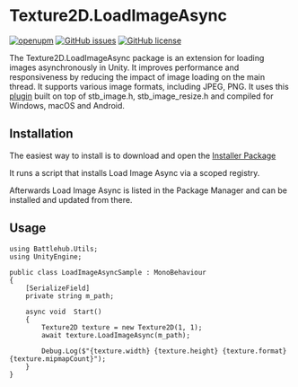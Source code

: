 # Texture2D.LoadImageAsync
[![openupm](https://img.shields.io/npm/v/net.battlehub.loadimageasync?label=openupm&registry_uri=https://package.openupm.com)](https://openupm.com/packages/net.battlehub.loadimageasync/)
[![GitHub issues](https://img.shields.io/github/issues/Battlehub0x/Texture2D.LoadImageAsync)](https://github.com/Battlehub0x/Texture2D.LoadImageAsync/issues)
[![GitHub license](https://img.shields.io/github/license/Battlehub0x/Texture2D.LoadImageAsync?label=license)](https://github.com/Battlehub0x/Texture2D.LoadImageAsync/blob/main/LICENSE)

The Texture2D.LoadImageAsync package is an extension for loading images asynchronously in Unity. It improves performance and responsiveness by reducing the impact of image loading on the main thread. It supports various image formats, including JPEG, PNG. It uses this [plugin](https://github.com/Battlehub0x/LoadImageAsyncPlugin) built on top of stb_image.h, stb_image_resize.h and compiled for Windows, macOS and Android.

## Installation

The easiest way to install is to download and open the [Installer Package](https://package-installer.glitch.me/v1/installer/OpenUPM/net.battlehub.loadimageasync?registry=https%3A%2F%2Fpackage.openupm.com&scope=net.battlehub)

It runs a script that installs Load Image Async via a scoped registry.

Afterwards Load Image Async is listed in the Package Manager and can be installed and updated from there.

## Usage

```
using Battlehub.Utils;
using UnityEngine;

public class LoadImageAsyncSample : MonoBehaviour
{
    [SerializeField]
    private string m_path;
    
    async void  Start()
    {
        Texture2D texture = new Texture2D(1, 1);
        await texture.LoadImageAsync(m_path);

        Debug.Log($"{texture.width} {texture.height} {texture.format} {texture.mipmapCount}");
    }
}
```


